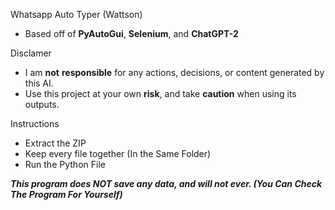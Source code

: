 Whatsapp Auto Typer (Wattson)

- Based off of **PyAutoGui**, **Selenium**, and **ChatGPT-2**

Disclamer

- I am **not** **responsible** for any actions, decisions, or content generated by this AI.
- Use this project at your own **risk**, and take **caution** when using its outputs.

Instructions

- Extract the ZIP
- Keep every file together (In the Same Folder)
- Run the Python File



**_This program does NOT save any data, and will not ever. (You Can Check The Program For Yourself)_**
